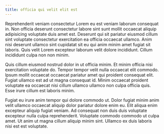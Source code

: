 ```yaml
---
title: officia qui velit elit est
---
```


Reprehenderit veniam consectetur Lorem eu est veniam laborum consequat in. Non officia deserunt consectetur labore sint sunt mollit occaecat aliquip adipisicing voluptate duis amet est. Deserunt qui sit pariatur eiusmod cillum sint voluptate consectetur exercitation ea officia occaecat ullamco. Anim nisi deserunt ullamco sint cupidatat sit eu qui anim minim amet fugiat sit laboris. Quis velit Lorem excepteur laborum velit dolore incididunt. Cillum incididunt culpa non non minim.

Quis cillum eiusmod nostrud dolor in ut officia minim. Et minim officia nisi exercitation voluptate do. Tempor tempor velit nulla occaecat elit commodo. Ipsum mollit occaecat occaecat pariatur amet qui proident consequat elit. Fugiat ullamco est ad ut magna consequat id. Minim occaecat proident voluptate ea occaecat nisi cillum ullamco ullamco non culpa officia quis. Esse irure cillum est laboris minim.

Fugiat eu irure anim tempor qui dolore commodo ut. Dolor fugiat minim anim velit ullamco occaecat aliquip dolor pariatur dolore enim eu. Elit aliqua enim excepteur aliquip fugiat veniam. Ad consequat non duis duis voluptate excepteur nulla culpa reprehenderit. Voluptate commodo commodo ut culpa amet. Ut anim ut magna cillum aliquip minim sint. Ullamco ex duis laboris nisi est est voluptate.